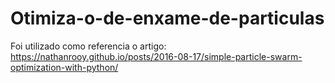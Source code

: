 # Otimiza-o-de-enxame-de-particulas
Foi utilizado como referencia o artigo: https://nathanrooy.github.io/posts/2016-08-17/simple-particle-swarm-optimization-with-python/
